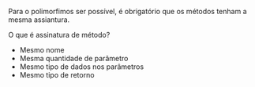 Para o polimorfimos ser possível, é obrigatório que os métodos tenham a mesma assiantura.

O que é assinatura de método?
- Mesmo nome
- Mesma quantidade de parâmetro
- Mesmo tipo de dados nos parâmetros
- Mesmo tipo de retorno